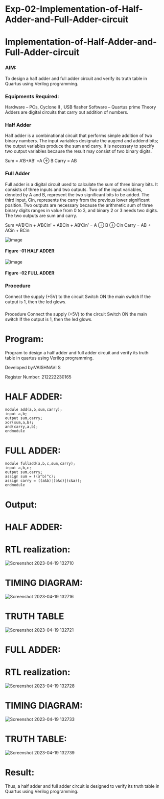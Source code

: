 # Exp-02-Implementation-of-Half-Adder-and-Full-Adder-circuit

# Implementation-of-Half-Adder-and-Full-Adder-circuit
### AIM:
To design a half adder and full adder circuit and verify its truth table in Quartus using Verilog programming.

### Equipments Required:
Hardware – PCs, Cyclone II , USB flasher
Software – Quartus prime
Theory
Adders are digital circuits that carry out addition of numbers.

### Half Adder
Half adder is a combinational circuit that performs simple addition of two binary numbers. The input variables designate the augend and addend bits; the output variables produce the sum and carry. It is necessary to specify two output variables because the result may consist of two binary digits.

Sum = A’B+AB’ =A ⊕ B Carry = AB

### Full Adder
Full adder is a digital circuit used to calculate the sum of three binary bits. It consists of three inputs and two outputs. Two of the input variables, denoted by A and B, represent the two significant bits to be added. The third input, Cin, represents the carry from the previous lower significant position. Two outputs are necessary because the arithmetic sum of three binary digits ranges in value from 0 to 3, and binary 2 or 3 needs two digits. The two outputs are sum and carry.

Sum =A’B’Cin + A’BCin’ + ABCin + AB’Cin’ = A ⊕ B ⊕ Cin Carry = AB + ACin + BCin

 ![image](https://user-images.githubusercontent.com/36288975/163552156-a13e5a56-c638-4110-97d9-8896907c8d25.png)

#### Figure -01 HALF ADDER 


![image](https://user-images.githubusercontent.com/36288975/163552057-b3547877-6d07-45b4-b7e0-bcfebfad9e1d.png)

#### Figure -02 FULL ADDER 

### Procedure

Connect the supply (+5V) to the circuit
Switch ON the main switch
If the output is 1, then the led glows.
### 
Procedure
Connect the supply (+5V) to the circuit Switch ON the main switch If the output is 1, then the led glows.

# Program:
Program to design a half adder and full adder circuit and verify its truth table in quartus using Verilog programming.

Developed by:VAISHNAVI S

Register Number: 212222230165

# HALF ADDER:
```
module add(a,b,sum,carry); 
input a,b; 
output sum,carry;
xor(sum,a,b);
and(carry,a,b);
endmodule
```
# FULL ADDER:
```
module fulladd(a,b,c,sum,carry);
input a,b,c;
output sum,carry; 
assign sum = ((a^b)^c);
assign carry = ((a&b)|(b&c)|(c&a));
endmodule 
```
# Output:
# HALF ADDER:
# RTL realization:
![Screenshot 2023-04-19 132710](https://user-images.githubusercontent.com/118541897/233009421-c2d2b1e1-e433-470f-956b-3d45fe50a6f7.png)

# TIMING DIAGRAM:
![Screenshot 2023-04-19 132716](https://user-images.githubusercontent.com/118541897/233009445-8c549f36-945b-40ce-96d7-5def44250a64.png)

# TRUTH TABLE
![Screenshot 2023-04-19 132721](https://user-images.githubusercontent.com/118541897/233009507-9ba73cc8-039e-47cd-a70f-38319088e417.png)

# FULL ADDER:
# RTL realization:
![Screenshot 2023-04-19 132728](https://user-images.githubusercontent.com/118541897/233009526-8cd4b816-a8b1-4a2f-a34a-31164ced4822.png)

# TIMING DIAGRAM:
![Screenshot 2023-04-19 132733](https://user-images.githubusercontent.com/118541897/233009566-378ad051-ed6d-47f1-afaf-b7dc7e96e917.png)

# TRUTH TABLE:
![Screenshot 2023-04-19 132739](https://user-images.githubusercontent.com/118541897/233009605-f1b9bb3b-5de8-452c-9f17-c477be30341b.png)

# Result:
Thus, a half adder and full adder circuit is designed to verify its truth table in Quartus using Verilog programming.


